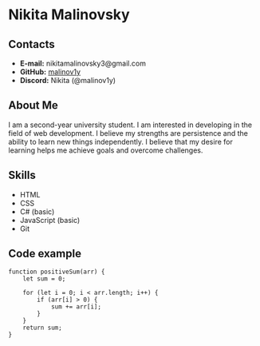 # Nikita Malinovsky

## Contacts

-   **E-mail:** nikitamalinovsky3\@gmail.com
-   **GitHub:** [malinov1y](https://github.com/malinov1y)
-   **Discord:** Nikita (@malinov1y)

## About Me

I am a second-year university student. I am interested in developing in the field of web development. I believe my strengths are persistence and the ability to learn new things independently. I believe that my desire for learning helps me achieve goals and overcome challenges.

## Skills

-   HTML
-   CSS
-   C# (basic)
-   JavaScript (basic)
-   Git

## Code example

```text
function positiveSum(arr) {
    let sum = 0;

    for (let i = 0; i < arr.length; i++) {
        if (arr[i] > 0) {
            sum += arr[i];
        }
    }
    return sum;
}
```
